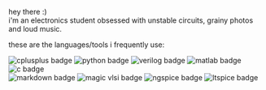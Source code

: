  hey there :) \
i'm an electronics student obsessed with  unstable circuits, grainy photos and loud music.

these are the languages/tools i frequently use:
<div align="left">
  <!-- First row -->
  <img src="https://img.shields.io/badge/-C++-00599C?logo=c%2B%2B&logoColor=white&style=for-the-badge" alt="cplusplus badge" />
  <img src="https://img.shields.io/badge/-Python-3776AB?logo=python&logoColor=white&style=for-the-badge" alt="python badge" />
  <img src="https://img.shields.io/badge/-Verilog-red?style=for-the-badge" alt="verilog badge" />
  <img src="https://img.shields.io/badge/-MATLAB-0076A8?logo=mathworks&logoColor=white&style=for-the-badge" alt="matlab badge" />
  <img src="https://img.shields.io/badge/-C-00599C?logo=c&logoColor=white&style=for-the-badge" alt="c badge" />
  
  <br />
  
  <!-- Second row -->
  <img src="https://img.shields.io/badge/-Markdown-000000?logo=markdown&logoColor=white&style=for-the-badge" alt="markdown badge" />
  <img src="https://img.shields.io/badge/-MAGIC-orange?style=for-the-badge" alt="magic vlsi badge" />
  <img src="https://img.shields.io/badge/-Ngspice-darkgreen?style=for-the-badge" alt="ngspice badge" />
  <img src="https://img.shields.io/badge/-LTspice-maroon?style=for-the-badge" alt="ltspice badge" />
</div>


<!--
**illusion8064/illusion8064** is a ✨ _special_ ✨ repository because its `README.md` (this file) appears on your GitHub profile.

Here are some ideas to get you started:

- 🔭 I’m currently working on ...
- 🌱 I’m currently learning ...
- 👯 I’m looking to collaborate on ...
- 🤔 I’m looking for help with ...
- 💬 Ask me about ...
- 📫 How to reach me: ...
- 😄 Pronouns: ...
- ⚡ Fun fact: ...
-->
